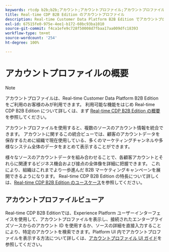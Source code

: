 ```yaml
---
keywords: rtcdp b2b;b2b;アカウント;アカウントプロファイル;アカウントプロファイル rtcdp;real-time customer data platform;
title: Real-time CDP B2B Edition のアカウントプロファイル
description: Real-time Customer Data Platform B2B Edition でアカウントプロファイルを使用して、複数のソースからアカウント情報を統合する方法について説明します。
exl-id: 67515fe0-975e-4ee1-b172-60bc93ba1010
source-git-commit: f4ca1efe9c728f50008d7fbaa17aa009dfc18393
workflow-type: tm+mt
source-wordcount: '254'
ht-degree: 100%

---
```


# アカウントプロファイルの概要

>[!NOTE]
>
>アカウントプロファイルは、Real-time Customer Data Platform B2B Edition をご利用のお客様のみが利用できます。 利用可能な機能をはじめ Real-time CDP B2B Edition について詳しくは、まず [Real-time CDP B2B Edition の概要](../b2b-overview.md)を参照してください。

アカウントプロファイルを使用すると、複数のソースのアカウント情報を統合できます。 アカウントに関するこの統合ビューでは、顧客のアカウントデータを保存するために組織で現在使用している、多くのマーケティングチャンネルや多様なシステム全体のデータをまとめて表示することができます。

様々なソースのアカウントデータを組み合わせることで、各顧客アカウントとそれらに関連するビジネス機会および接点の全体像を詳細に把握できます。 これにより、組織はこれまでより一歩進んだ B2B マーケティングキャンペーンを展開できるようになります。 Real-time CDP B2B Edition の特長について詳しくは、[Real-time CDP B2B Edition のユースケース](../b2b-use-case.md)を参照してください。

## アカウントプロファイルビューア

Real-time CDP B2B Editionでは、Experience Platform ユーザーインターフェイスを使用して、アカウントプロファイルを表示し、接続されたエンタープライズソースからのアカウント ID を使用するか、ソースの詳細を直接入力することにより、特定のアカウントを検索できます。Platform UI 内でアカウントプロファイルを表示する方法について詳しくは、[アカウントプロファイル UI ガイド](account-profile-ui-guide.md)を参照してください。
